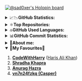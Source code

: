 <!-- @sad0xer's Holopin Board-->
[![@sad0xer's Holopin board](https://holopin.io/api/user/board?user=sad0xer)](https://holopin.io/@sad0xer)
<br>

<!-- GitHub Statistics -->
<details>
  <summary>📈📉<b>GitHub Statistics:</b></summary>

<!-- Github Statistics by Casper -->
  [![Github Statistics](http://github-profile-summary-cards.vercel.app/api/cards/stats?username=sad0xer&theme=github_dark)](https://github-profile-summary-cards.vercel.app/demo.html)
  
<!-- @sad0xer's GitHub Statistics by anuraghazra-->
  [![sad0xer's GitHub Statistics](https://github-readme-statistics-sad0xer.vercel.app/api?username=sad0xer&count_private=true&show_icons=true&theme=github_dark&hide_title=true&count_private=true&custom_title=GitHub%20Statistics&include_all_commits=true&count_private=true&hide_border=false&border_radius=30.0&border_color=2f353b)](https://github.com/anuraghazra/github-readme-stats)
  
<!--   Github Profile Summary Card by Casper -->
  [![Github Profile Summary Card](http://github-profile-summary-cards.vercel.app/api/cards/profile-details?username=sad0xer&theme=github_dark)](https://github-profile-summary-cards.vercel.app/demo.html)
  
<!-- GitHub Readme Streak Stats -->
  [![GitHub Streak](https://github-readme-streak-stats.herokuapp.com?user=sad0xer&theme=dark&hide_border=true&border_radius=100.0&background=FFFFFF00)](https://git.io/streak-stats)
  
</details>


<!-- Top Repositories -->
<details>
  <summary>⚛️<b>Top Repositories:</b></summary>
  
  <!-- @sad0xer's GitHub Repositories by @anuraghazra-->
  [![ALPHAit-JavaCourse](https://github-readme-stats-sad0xer.vercel.app/api/pin/?username=sad0xer&repo=ALPHAit-JavaCourse&theme=github_dark&hide_border=true&border_radius=30.0&title_color=bb5b14)](https://github.com/SAD0XER/ALPHAit-JavaCourse)<!--&theme=nord-->[![EASY-TO-C0DE](https://github-readme-stats-sad0xer.vercel.app/api/pin/?username=sad0xer&repo=EASY-TO-C0DE&theme=github_dark&hide_border=true&border_radius=30.0&title_color=bb5b14)](https://github.com/SAD0XER/EASY-TO-C0DE)
  <!--&theme=darcula-->
  
  #### #️⃣ Forked Repositories: 
  [![Github-Readme-Statistics](https://github-readme-stats-sad0xer.vercel.app/api/pin/?username=sad0xer&repo=Github-Readme-Statistics&theme=github_dark&hide_border=false&border_radius=30.0&title_color=bb5b14)](https://github.com/SAD0XER/Github-Readme-Statistics)
  
</details>


<!-- Top Languages -->
<details>
  <summary>🔝<b>GitHub Used Languages:</b></summary>
  
<!-- GitHub Top Languages by Repository -->
  ![Top Languages by Repository](http://github-profile-summary-cards.vercel.app/api/cards/repos-per-language?username=sad0xer&theme=github_dark)
  
<!-- @sad0xer's GitHub Top Languages by @anuraghazra-->
  [![sad0xer's Top Most Used Languages](https://github-readme-stats-sad0xer.vercel.app/api/top-langs/?username=sad0xer&theme=github_dark&langs_count=10&hide_border=false&border_radius=30.0&&hide_title=truetitle_color=bb5b14&&border_color=2f353b&show_icons=true&layout=compact)](https://github.com/SAD0XER)
<!--&theme=tokyonight-->
  
<!-- GitHub Top Languages by Commit -->
  ![Languages by Commit](http://github-profile-summary-cards.vercel.app/api/cards/most-commit-language?username=sad0xer&theme=github_dark)
  
</details>

<!-- GitHub Commit Statistics -->
<details>
  <summary>📊<b>GitHub Commit Statistics:</b></summary>
  
  <!-- GitHub Commit Statistics -->
  ![GitHub Commit Statistics](http://github-profile-summary-cards.vercel.app/api/cards/productive-time?username=sad0xer&theme=github_dark&utcOffset=8)
</details>

<!-- About Me -->
<details>
  <summary>🎯<b>About me:</b></summary>
  
  #### Hello, I am **😃SARVESH🤩**.
  
  - 🔭 I’m currently working on one **college website project**.
  - 🌱 I’m currently learning Java From [**Shradha Khapra**](https://github.com/shradha-khapra).
  - 👯 I’m looking to collaborate on [Github](https://github.com) and [Telegram](https://t.me/PARA_C0DER).
  - 🤔 I’m looking for help with other **curious learners**.
  - 💬 Ask me about **C**, **C++** and **java**.
  - 📫 **How to reach me:**
    - **LinkedIn:** [_@SAD0XER_](https://www.linkedin.com/in/sadcoder)
    - **SoloLearn:** [_@SAD0XER_](https://www.sololearn.com/profile/18241219)
    - **Telegram:** [_@SAD0XER_](https://t.me/SAD0XER)
    - **Telegram Channel:** [_@PARA_C0DER_](https://t.me/PARA_C0DER)

  - 😄 Pronouns me as सर्वेश / SARVESH.
  - 😂 **Fun fact:** _Everyone of knows, if they work hard, and follow their passion with consistency and persistence then they will succeed, but who cares, No one does that!_
</details>

<!-- Favorite Peoples and Organizations -->
<details open>
  <summary>🤩<b>My Favourites🤩</b></summary>
  
  1. [**CodeWithHarry**](https://github.com/CodeWithHarry) ([Haris Ali Khan](https://github.com/haris989))
  2. [**Shradha Khapra**](https://github.com/shradha-khapra)
  3. [**Anurag Hazra**](https://github.com/anuraghazra) 
  4. [**vn7n24fzkq (Casper)**](https://github.com/vn7n24fzkq)
 
</details>

<!--   [![alt_txt](img_src)](href) -->
<!--
### Hi there 👋
**SAD0XER/SAD0XER** is a ✨ _special_ ✨ repository because its `README.md` (this file) appears on your GitHub profile.
Here are some ideas to get you started:
- 🔭 I’m currently working on ...
- 🌱 I’m currently learning ...
- 👯 I’m looking to collaborate on ...
- 🤔 I’m looking for help with ...
- 💬 Ask me about ...
- 📫 How to reach me: ...
- 😄 Pronouns: ...
- ⚡ Fun fact: ...
-->
